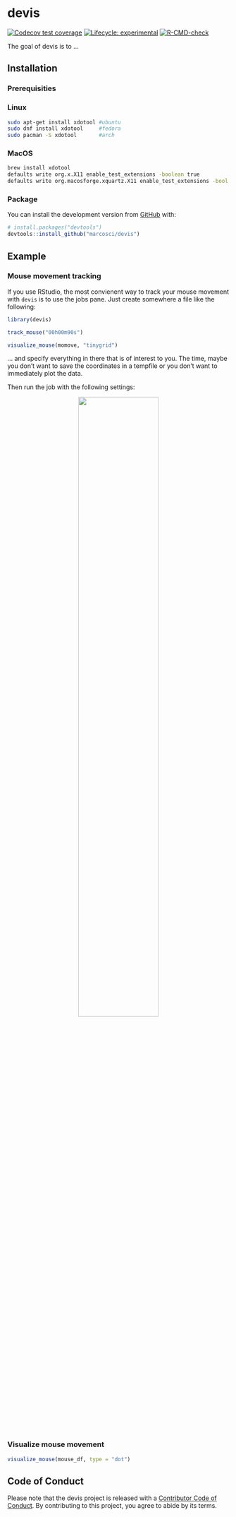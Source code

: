 
<!-- README.md is generated from README.Rmd. Please edit that file -->

# devis

<!-- badges: start -->

[![Codecov test
coverage](https://codecov.io/gh/marcosci/devis/branch/master/graph/badge.svg)](https://codecov.io/gh/marcosci/devis?branch=master)
[![Lifecycle:
experimental](https://img.shields.io/badge/lifecycle-experimental-orange.svg)](https://www.tidyverse.org/lifecycle/#experimental)
[![R-CMD-check](https://github.com/marcosci/devis/workflows/R-CMD-check/badge.svg)](https://github.com/marcosci/devis/actions)
<!-- badges: end -->

The goal of devis is to …

## Installation

### Prerequisities

### Linux

``` bash
sudo apt-get install xdotool #ubuntu
sudo dnf install xdotool     #fedora
sudo pacman -S xdotool       #arch
```

### MacOS

``` bash
brew install xdotool
defaults write org.x.X11 enable_test_extensions -boolean true  
defaults write org.macosforge.xquartz.X11 enable_test_extensions -bool yes   
```

### Package

You can install the development version from
[GitHub](https://github.com/) with:

``` r
# install.packages("devtools")
devtools::install_github("marcosci/devis")
```

## Example

### Mouse movement tracking

If you use RStudio, the most convienent way to track your mouse movement
with `devis` is to use the jobs pane. Just create somewhere a file
like the following:

``` r
library(devis)

track_mouse("00h00m90s")

visualize_mouse(momove, "tinygrid")
```

… and specify everything in there that is of interest to you. The time,
maybe you don’t want to save the coordinates in a tempfile or you don’t
want to immediately plot the data.

Then run the job with the following settings:

<center>
<img src="https://raw.githubusercontent.com/marcosci/devis/main/vignettes/job.png?token=ACS4PPQQKRGDB6EMRG3UDRC73ZGKK" style="width:60%" />
</center>

### Visualize mouse movement

``` r
visualize_mouse(mouse_df, type = "dot")
```

## Code of Conduct

Please note that the devis project is released with a [Contributor
Code of
Conduct](https://contributor-covenant.org/version/2/0/CODE_OF_CONDUCT.html).
By contributing to this project, you agree to abide by its terms.

